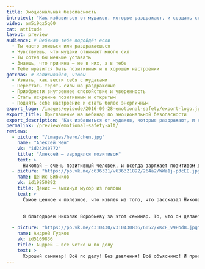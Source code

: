 ```yaml
---
title: Эмоциональная безопасность
introtext: "Как избавиться от мудаков, которые раздражают, и создать собственный стандарт хорошего, позитивного, открытого настроения"
video: am5i9qz5g60
cat: attitude
layout: preview
audience: # Вебинар тебе подойдёт если
  - Ты часто злишься или раздражаешься
  - Чувствуешь, что мудаки отнимают много сил
  - Ты хотел бы меньше уставать
  - Знаешь, что причина — не в них, а в тебе
  - Тебе нравится быть позитивным и в хорошем настроении
gotchas: # Записывайся, чтобы
  - Узнать, как вести себя с мудаками
  - Перестать терять силы на раздражение
  - Приобрести внутреннее спокойствие и уверенность
  - Стать искренне позитивным и открытым
  - Поднять себе настроение и стать более энергичным
export_logo: /images/episode/2016-09-28-emotional-safety/export-logo.jpg
export_title: Приглашение на вебинар по эмоциональной безопасности
export_description: "Как избавиться от мудаков, которые раздражают, и создать собственный стандарт хорошего, позитивного, открытого настроения"
permalink: /preview/emotional-safety-alt/
reviews:
  - picture: "/images/hero/chen.jpg"
    name: "Алексей Чен"
    vk: "id24240772"
    title: "Алексей — зарядился позитивом"
    text: >
      Николай — очень позитивный человек, и всегда заряжает позитивом других людей, он верит в тебя, говорит что ты можешь сделать все, ты достигнешь своей цели, он вселяет в тебя любовь к себе.
  - picture: "https://pp.vk.me/c636321/v636321892/264a2/WWa1j-p3cEE.jpg"
    name: Денис Бибиков
    vk: id19850892
    title: Денис — выкинул мусор из головы
    text: >
      Самое ценное и полезное, что извлек из того, что рассказал Николай, именно для себя, это то что нужно жить здесь и сейчас, ценить момент, выкидывая из головы и из своей жизни все лишнее, весь мусор.
      
      
      Я благодарен Николаю Воробьеву за этот семинар. То, что он делает для людей, это неоценимо! Спасибо ему за это.

  - picture: "https://pp.vk.me/c310430/v310430836/6052/xKcF_v9Pod8.jpg"
    name: Андрей Гудков
    vk: id5169836
    title: Андрей — всё чётко и по делу
    text: >
      Хороший семинар! Всё по делу! Без давления! Всё объяснимо! И просто на самом деле! Ещё раз огромное спасибо!
---
```

